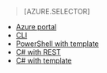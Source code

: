 > [AZURE.SELECTOR]
- [Azure portal](iot-hub-create-through-portal.md)
- [CLI](iot-hub-create-using-cli.md)
- [PowerShell with template](iot-hub-rm-template-powershell.md)
- [C# with REST](iot-hub-rm-rest.md)
- [C# with template](iot-hub-rm-template.md)

<!--HONumber=Oct16_HO2-->


